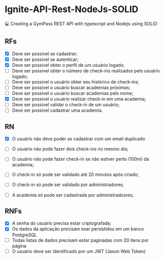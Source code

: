 # Ignite-API-Rest-NodeJs-SOLID
💻 Creating a GymPass REST API with typescript and Nodejs using SOLID

## RFs

- [x] Deve ser possivel se cadastrar;
- [x] Deve ser possivel se autenticar;
- [x] Deve ser possivel obter o perfil de um usuário logado;
- [ ] Deve ser possivel obter o número de check-ins realizados pelo usuário logado;
- [ ] Deve ser possivel o usuário obter seu histórico de check-ins;
- [ ] Deve ser possivel o usuário buscar academias próximas;
- [ ] Deve ser possivel o usuário buscar academias pelo nome;
- [x] Deve ser possivel o usuário realizar check-in em uma academia;
- [ ] Deve ser possivel validar o check-in de um usuário;
- [ ] Deve ser possivel cadastrar uma academia.

## RN

- [x] O usuário não deve poder se cadastrar com um email duplicado
- [ ] O usuário não pode fazer dois check-ins no mesmo dia;
- [ ] O usuário não pode fazer check-in se não estiver perto (100m) da academia;
- [ ] O check-in só pode ser validado até 20 minutos após criado;
- [ ] O check-in só pode ser validado por administradores;
- [ ] A academia só pode ser cadastrada por administradosres;
  

## RNFs

- [x] A senha do usuário precisa estar criptografada;
- [x] Os dados da aplicação precisam esar persistidos em um banco PostgreSQL
- [ ] Todas listas de dados precisam estar paginadas com 20 itens por página
- [ ] O usuário deve ser identificado por um JWT (Jason Web Token)
